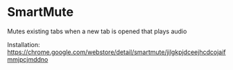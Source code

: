 # SmartMute
Mutes existing tabs when a new tab is opened that plays audio

Installation:
  https://chrome.google.com/webstore/detail/smartmute/jilgkpjdceejhcdcojaifmmjpcjmddno
  
